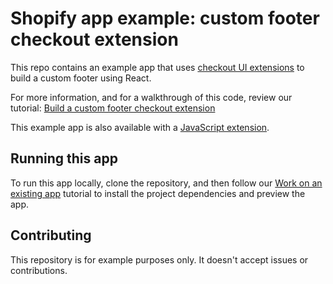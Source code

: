 # Shopify app example: custom footer checkout extension

This repo contains an example app that uses [checkout UI extensions](https://shopify.dev/docs/api/checkout-ui-extensions) to build a custom footer using React.

For more information, and for a walkthrough of this code, review our tutorial: [Build a custom footer checkout extension](https://shopify.dev/docs/apps/checkout/header-footer/customize-footer?framework=react)

This example app is also available with a [JavaScript extension](https://github.com/Shopify/example-checkout--custom-footer--js).

## Running this app

To run this app locally, clone the repository, and then follow our [Work on an existing app](https://shopify.dev/docs/apps/tools/cli/existing) tutorial to install the project dependencies and preview the app.

## Contributing

This repository is for example purposes only. It doesn't accept issues or contributions.
